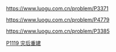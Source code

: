 https://www.luogu.com.cn/problem/P3371

https://www.luogu.com.cn/problem/P4779

https://www.luogu.com.cn/problem/P3385

[P1119 灾后重建](https://www.luogu.com.cn/problem/P1119)

